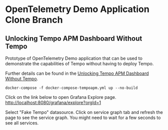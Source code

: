 # OpenTelemetry Demo Application Clone Branch 

## Unlocking Tempo APM Dashboard Without Tempo

Prototype of OpenTelemetry Demo application that can be used to demonstrate the capabilities of Tempo without having to deploy Tempo.

Further details can be found in the [Unlocking Tempo APM Dashboard Without Tempo](https://medium.com/@devrim.demiroz/unlocking-tempo-apm-dashboard-without-tempo-fcbb0f433998).

```shell
docker-compose -f docker-compose-tempoapm.yml up --no-build
```
Click on the link below to open Grafana Explore page.
[http://localhost:8080/grafana/explore?orgId=1](http://localhost:8080/grafana/explore?orgId=1)

Select "Fake Tempo" datasource. Click on service graph tab and refresh the page to see the service graph. 
You might need to wait for a few seconds to see all services.
